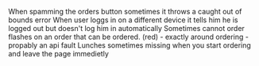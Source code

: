 When spamming the orders button sometimes it throws a caught out of bounds error
When user loggs in on a different device it tells him he is logged out but doesn't log him in automatically
Sometimes cannot order flashes on an order that can be ordered. (red) - exactly around ordering - propably an api fault
Lunches sometimes missing when you start ordering and leave the page immedietly

